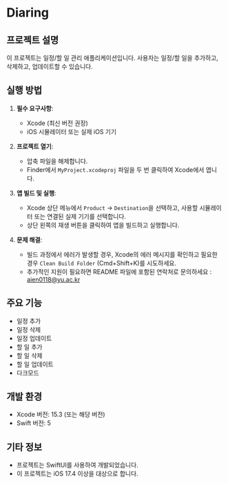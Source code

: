 # Diaring

## 프로젝트 설명
이 프로젝트는 일정/할 일 관리 애플리케이션입니다. 사용자는 일정/할 일을 추가하고, 삭제하고, 업데이트할 수 있습니다.

## 실행 방법
1. **필수 요구사항**:
   - Xcode (최신 버전 권장)
   - iOS 시뮬레이터 또는 실제 iOS 기기

2. **프로젝트 열기**:
   - 압축 파일을 해제합니다.
   - Finder에서 `MyProject.xcodeproj` 파일을 두 번 클릭하여 Xcode에서 엽니다.

3. **앱 빌드 및 실행**:
   - Xcode 상단 메뉴에서 `Product` -> `Destination`을 선택하고, 사용할 시뮬레이터 또는 연결된 실제 기기를 선택합니다.
   - 상단 왼쪽의 재생 버튼을 클릭하여 앱을 빌드하고 실행합니다.

4. **문제 해결**:
   - 빌드 과정에서 에러가 발생할 경우, Xcode의 에러 메시지를 확인하고 필요한 경우 `Clean Build Folder` (Cmd+Shift+K)를 시도하세요.
   - 추가적인 지원이 필요하면 README 파일에 포함된 연락처로 문의하세요 : aien0118@yu.ac.kr

## 주요 기능
- 일정 추가
- 일정 삭제
- 일정 업데이트
- 할 일 추가
- 할 일 삭제
- 할 일 업데이트
- 다크모드

## 개발 환경
- Xcode 버전: 15.3 (또는 해당 버전)
- Swift 버전: 5

## 기타 정보
- 프로젝트는 SwiftUI를 사용하여 개발되었습니다.
- 이 프로젝트는 iOS 17.4 이상을 대상으로 합니다.
